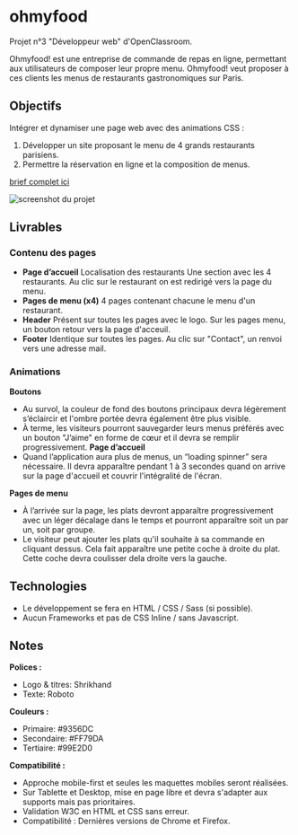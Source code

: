# ohmyfood

Projet n°3 "Développeur web" d'OpenClassroom.

Ohmyfood! est une entreprise de commande de repas en ligne, permettant aux utilisateurs de composer leur propre menu.
Ohmyfood! veut proposer à ces clients les menus de restaurants gastronomiques sur Paris.

## Objectifs

Intégrer et dynamiser une page web avec des animations CSS :

1. Développer un site proposant le menu de 4 grands restaurants parisiens.
2. Permettre la réservation en ligne et la composition de menus.

[brief complet ici](https://s3-eu-west-1.amazonaws.com/course.oc-static.com/projects/DW_P3/Brief%20cre%CC%81atif%20-%20Ohmyfood!.pdf)

![screenshot du projet](./Public/src/imgages/screenshot.png)

## Livrables

### Contenu des pages

- **Page d’accueil**
  Localisation des restaurants
  Une section avec les 4 restaurants.
  Au clic sur le restaurant on est redirigé vers la page du menu.
- **Pages de menu (x4)**
  4 pages contenant chacune le menu d'un restaurant.
- **Header**
  Présent sur toutes les pages avec le logo.
  Sur les pages menu, un bouton retour vers la page d'acceuil.
- **Footer**
  Identique sur toutes les pages.
  Au clic sur "Contact", un renvoi vers une adresse mail.

### Animations

**Boutons**

- Au survol, la couleur de fond des boutons principaux devra légèrement s’éclaircir et l'ombre portée devra également être plus visible.
- À terme, les visiteurs pourront sauvegarder leurs menus préférés avec un bouton "J’aime" en forme de cœur et il devra se remplir progressivement.
  **Page d’accueil**
- Quand l’application aura plus de menus, un “loading spinner” sera nécessaire. Il devra apparaître pendant 1 à 3 secondes quand on arrive sur la page d'accueil et couvrir l'intégralité de l'écran.

**Pages de menu**

- À l’arrivée sur la page, les plats devront apparaître progressivement avec un léger décalage dans le temps et pourront apparaître soit un par un, soit par groupe.
- Le visiteur peut ajouter les plats qu'il souhaite à sa commande en cliquant dessus. Cela fait apparaître une petite coche à droite du plat. Cette coche devra coulisser dela droite vers la gauche.

## Technologies

- Le développement se fera en HTML / CSS / Sass (si possible).
- Aucun Frameworks et pas de CSS Inline / sans Javascript.

## Notes

**Polices :**

- Logo & titres: Shrikhand
- Texte: Roboto

**Couleurs :**

- Primaire: #9356DC
- Secondaire: #FF79DA
- Tertiaire: #99E2D0

**Compatibilité :**

- Approche mobile-first et seules les maquettes mobiles seront réalisées.
- Sur Tablette et Desktop, mise en page libre et devra s'adapter aux supports mais pas prioritaires.
- Validation W3C en HTML et CSS sans erreur.
- Compatibilité : Dernières versions de Chrome et Firefox.
